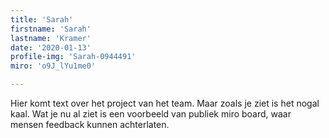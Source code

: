 ```yaml
---
title: 'Sarah'
firstname: 'Sarah'
lastname: 'Kramer'
date: '2020-01-13'
profile-img: 'Sarah-0944491'
miro: 'o9J_lYu1me0'

---
```


Hier komt text over het project van het team. Maar zoals je ziet is het nogal kaal. Wat je nu al ziet is een voorbeeld van publiek miro board, waar mensen feedback kunnen achterlaten.


